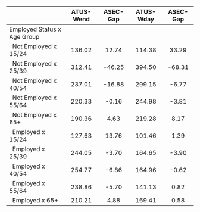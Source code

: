 
|                      |    ATUS-Wend |     ASEC-Gap |    ATUS-Wday |     ASEC-Gap |
| -------------------- | :----------: | :----------: | :----------: | :----------: |
| Employed Status x Age Group |              |              |              |              |
| &nbsp;&nbsp;Not Employed x 15/24 |       136.02 |        12.74 |       114.38 |        33.29 |
| &nbsp;&nbsp;Not Employed x 25/39 |       312.41 |       -46.25 |       394.50 |       -68.31 |
| &nbsp;&nbsp;Not Employed x 40/54 |       237.01 |       -16.88 |       299.15 |        -6.77 |
| &nbsp;&nbsp;Not Employed x 55/64 |       220.33 |        -0.16 |       244.98 |        -3.81 |
| &nbsp;&nbsp;Not Employed x 65+ |       190.36 |         4.63 |       219.28 |         8.17 |
| &nbsp;&nbsp;Employed x 15/24 |       127.63 |        13.76 |       101.46 |         1.39 |
| &nbsp;&nbsp;Employed x 25/39 |       244.05 |        -3.70 |       164.65 |        -3.90 |
| &nbsp;&nbsp;Employed x 40/54 |       254.77 |        -6.86 |       164.96 |        -0.62 |
| &nbsp;&nbsp;Employed x 55/64 |       238.86 |        -5.70 |       141.13 |         0.82 |
| &nbsp;&nbsp;Employed x 65+ |       210.21 |         4.88 |       169.41 |         0.58 |

